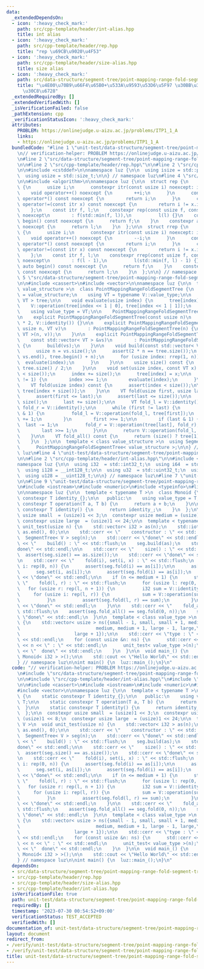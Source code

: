 ```yaml
---
data:
  _extendedDependsOn:
  - icon: ':heavy_check_mark:'
    path: src/cpp-template/header/int-alias.hpp
    title: int alias
  - icon: ':heavy_check_mark:'
    path: src/cpp-template/header/rep.hpp
    title: "rep \u69CB\u9020\u4F53"
  - icon: ':heavy_check_mark:'
    path: src/cpp-template/header/size-alias.hpp
    title: size alias
  - icon: ':heavy_check_mark:'
    path: src/data-structure/segment-tree/point-mapping-range-fold-segment-tree.hpp
    title: "\u4E00\u70B9\u66F4\u65B0+\u533A\u9593\u53D6\u5F97 \u30BB\u30B0\u30E1\u30F3\
      \u30C8\u6728"
  _extendedRequiredBy: []
  _extendedVerifiedWith: []
  _isVerificationFailed: false
  _pathExtension: cpp
  _verificationStatusIcon: ':heavy_check_mark:'
  attributes:
    PROBLEM: https://onlinejudge.u-aizu.ac.jp/problems/ITP1_1_A
    links:
    - https://onlinejudge.u-aizu.ac.jp/problems/ITP1_1_A
  bundledCode: "#line 1 \"unit-test/data-structure/segment-tree/point-mapping-range-fold-segment-tree.test.cpp\"\
    \n// verification-helper: PROBLEM https://onlinejudge.u-aizu.ac.jp/problems/ITP1_1_A\n\
    \n#line 2 \"src/data-structure/segment-tree/point-mapping-range-fold-segment-tree.hpp\"\
    \n\n#line 2 \"src/cpp-template/header/rep.hpp\"\n\n#line 2 \"src/cpp-template/header/size-alias.hpp\"\
    \n\n#include <cstddef>\n\nnamespace luz {\n\n  using isize = std::ptrdiff_t;\n\
    \  using usize = std::size_t;\n\n} // namespace luz\n#line 4 \"src/cpp-template/header/rep.hpp\"\
    \n\n#include <algorithm>\n\nnamespace luz {\n\n  struct rep {\n    struct itr\
    \ {\n      usize i;\n      constexpr itr(const usize i) noexcept: i(i) {}\n  \
    \    void operator++() noexcept {\n        ++i;\n      }\n      constexpr usize\
    \ operator*() const noexcept {\n        return i;\n      }\n      constexpr bool\
    \ operator!=(const itr x) const noexcept {\n        return i != x.i;\n      }\n\
    \    };\n    const itr f, l;\n    constexpr rep(const usize f, const usize l)\
    \ noexcept\n        : f(std::min(f, l)),\n          l(l) {}\n    constexpr auto\
    \ begin() const noexcept {\n      return f;\n    }\n    constexpr auto end() const\
    \ noexcept {\n      return l;\n    }\n  };\n\n  struct rrep {\n    struct itr\
    \ {\n      usize i;\n      constexpr itr(const usize i) noexcept: i(i) {}\n  \
    \    void operator++() noexcept {\n        --i;\n      }\n      constexpr usize\
    \ operator*() const noexcept {\n        return i;\n      }\n      constexpr bool\
    \ operator!=(const itr x) const noexcept {\n        return i != x.i;\n      }\n\
    \    };\n    const itr f, l;\n    constexpr rrep(const usize f, const usize l)\
    \ noexcept\n        : f(l - 1),\n          l(std::min(f, l) - 1) {}\n    constexpr\
    \ auto begin() const noexcept {\n      return f;\n    }\n    constexpr auto end()\
    \ const noexcept {\n      return l;\n    }\n  };\n\n} // namespace luz\n#line\
    \ 5 \"src/data-structure/segment-tree/point-mapping-range-fold-segment-tree.hpp\"\
    \n\n#include <cassert>\n#include <vector>\n\nnamespace luz {\n\n  template < class\
    \ value_structure >\n  class PointMappingRangeFoldSegmentTree {\n    using V \
    \ = value_structure;\n    using VT = typename V::value_type;\n\n    std::vector<\
    \ VT > tree;\n\n    void evaluate(usize index) {\n      tree[index] =\n      \
    \    V::operation(tree[index << 1 | 0], tree[index << 1 | 1]);\n    }\n\n   public:\n\
    \    using value_type = VT;\n\n    PointMappingRangeFoldSegmentTree() = default;\n\
    \n    explicit PointMappingRangeFoldSegmentTree(const usize n)\n        : tree(n\
    \ * 2, V::identity()) {}\n\n    explicit PointMappingRangeFoldSegmentTree(const\
    \ usize n, VT v)\n        : PointMappingRangeFoldSegmentTree(n) {\n      build(std::vector<\
    \ VT >(n, v));\n    }\n\n    explicit PointMappingRangeFoldSegmentTree(\n    \
    \    const std::vector< VT > &vs)\n        : PointMappingRangeFoldSegmentTree(vs.size())\
    \ {\n      build(vs);\n    }\n\n    void build(const std::vector< VT > &vs) {\n\
    \      usize n = vs.size();\n      assert(2 * n == tree.size());\n      std::copy(vs.begin(),\
    \ vs.end(), tree.begin() + n);\n      for (usize index: rrep(1, n)) {\n      \
    \  evaluate(index);\n      }\n    }\n\n    usize size() const {\n      return\
    \ tree.size() / 2;\n    }\n\n    void set(usize index, const VT x) {\n      assert(index\
    \ < size());\n      index += size();\n      tree[index] = x;\n\n      while (index\
    \ != 1) {\n        index >>= 1;\n        evaluate(index);\n      }\n    }\n\n\
    \    VT fold(usize index) const {\n      assert(index < size());\n\n      return\
    \ tree[index + size()];\n    }\n\n    VT fold(usize first, usize last) const {\n\
    \      assert(first <= last);\n      assert(last <= size());\n\n      first +=\
    \ size();\n      last += size();\n\n      VT fold_l = V::identity();\n      VT\
    \ fold_r = V::identity();\n\n      while (first != last) {\n        if (first\
    \ & 1) {\n          fold_l = V::operation(fold_l, tree[first]);\n          first\
    \ += 1;\n        }\n        first >>= 1;\n\n        if (last & 1) {\n        \
    \  last -= 1;\n          fold_r = V::operation(tree[last], fold_r);\n        }\n\
    \        last >>= 1;\n      }\n\n      return V::operation(fold_l, fold_r);\n\
    \    }\n\n    VT fold_all() const {\n      return (size() ? tree[1] : V::identity());\n\
    \    }\n  };\n\n  template < class value_structure >\n  using SegmentTree =\n\
    \      PointMappingRangeFoldSegmentTree< value_structure >;\n\n} // namespace\
    \ luz\n#line 4 \"unit-test/data-structure/segment-tree/point-mapping-range-fold-segment-tree.test.cpp\"\
    \n\n#line 2 \"src/cpp-template/header/int-alias.hpp\"\n\n#include <cstdint>\n\n\
    namespace luz {\n\n  using i32  = std::int32_t;\n  using i64  = std::int64_t;\n\
    \  using i128 = __int128_t;\n\n  using u32  = std::uint32_t;\n  using u64  = std::uint64_t;\n\
    \  using u128 = __uint128_t;\n\n} // namespace luz\n#line 7 \"unit-test/data-structure/segment-tree/point-mapping-range-fold-segment-tree.test.cpp\"\
    \n\n#line 9 \"unit-test/data-structure/segment-tree/point-mapping-range-fold-segment-tree.test.cpp\"\
    \n#include <iostream>\n#include <numeric>\n#include <typeinfo>\n#line 13 \"unit-test/data-structure/segment-tree/point-mapping-range-fold-segment-tree.test.cpp\"\
    \n\nnamespace luz {\n\n  template < typename T >\n  class Monoid {\n    static\
    \ constexpr T identity_{};\n\n   public:\n    using value_type = T;\n\n    static\
    \ constexpr T operation(T a, T b) {\n      return a + b;\n    }\n\n    static\
    \ constexpr T identity() {\n      return identity_;\n    }\n  };\n\n  constexpr\
    \ usize small  = (usize)1 << 3;\n  constexpr usize medium = (usize)1 << 8;\n \
    \ constexpr usize large  = (usize)1 << 24;\n\n  template < typename V >\n  void\
    \ unit_test(usize n) {\n    std::vector< i32 > as(n);\n    std::iota(as.begin(),\
    \ as.end(), 0);\n\n    std::cerr << \"    constructor : \" << std::flush;\n  \
    \  SegmentTree< V > seg(n);\n    std::cerr << \"done\" << std::endl;\n\n    std::cerr\
    \ << \"    build() : \" << std::flush;\n    seg.build(as);\n    std::cerr << \"\
    done\" << std::endl;\n\n    std::cerr << \"    size() : \" << std::flush;\n  \
    \  assert(seg.size() == as.size());\n    std::cerr << \"done\" << std::endl;\n\
    \n    std::cerr << \"    fold(i), set(i, x) : \" << std::flush;\n    for (usize\
    \ i: rep(0, n)) {\n      assert(seg.fold(i) == as[i]);\n\n      as[i] = n - i;\n\
    \      seg.set(i, as[i]);\n      assert(seg.fold(i) == as[i]);\n    }\n    std::cerr\
    \ << \"done\" << std::endl;\n\n    if (n <= medium + 1) {\n      std::cerr <<\
    \ \"    fold(l, r) : \" << std::flush;\n      for (usize l: rep(0, n))\n     \
    \   for (usize r: rep(l, n + 1)) {\n          i32 sum = V::identity();\n     \
    \     for (usize i: rep(l, r)) {\n            sum = V::operation(sum, as[i]);\n\
    \          }\n          assert(seg.fold(l, r) == sum);\n        }\n      std::cerr\
    \ << \"done\" << std::endl;\n    }\n\n    std::cerr << \"    fold_all() : \" <<\
    \ std::flush;\n    assert(seg.fold_all() == seg.fold(0, n));\n    std::cerr <<\
    \ \"done\" << std::endl;\n  }\n\n  template < class value_type >\n  void unit_test()\
    \ {\n    std::vector< usize > ns({small - 1, small, small + 1, medium - 1,\n \
    \                            medium, medium + 1, large - 1, large,\n         \
    \                    large + 1});\n\n    std::cerr << \"type : \" << typeid(value_type).name()\
    \ << std::endl;\n    for (const usize &n: ns) {\n      std::cerr << \"  n = \"\
    \ << n << \" : \" << std::endl;\n      unit_test< value_type >(n);\n      std::cerr\
    \ << \"  done\" << std::endl;\n    }\n  }\n\n  void main_() {\n    unit_test<\
    \ Monoid< i32 > >();\n\n    std::cout << \"Hello World\" << std::endl;\n  }\n\n\
    } // namespace luz\n\nint main() {\n  luz::main_();\n}\n"
  code: "// verification-helper: PROBLEM https://onlinejudge.u-aizu.ac.jp/problems/ITP1_1_A\n\
    \n#include \"src/data-structure/segment-tree/point-mapping-range-fold-segment-tree.hpp\"\
    \n\n#include \"src/cpp-template/header/int-alias.hpp\"\n#include \"src/cpp-template/header/size-alias.hpp\"\
    \n\n#include <cassert>\n#include <iostream>\n#include <numeric>\n#include <typeinfo>\n\
    #include <vector>\n\nnamespace luz {\n\n  template < typename T >\n  class Monoid\
    \ {\n    static constexpr T identity_{};\n\n   public:\n    using value_type =\
    \ T;\n\n    static constexpr T operation(T a, T b) {\n      return a + b;\n  \
    \  }\n\n    static constexpr T identity() {\n      return identity_;\n    }\n\
    \  };\n\n  constexpr usize small  = (usize)1 << 3;\n  constexpr usize medium =\
    \ (usize)1 << 8;\n  constexpr usize large  = (usize)1 << 24;\n\n  template < typename\
    \ V >\n  void unit_test(usize n) {\n    std::vector< i32 > as(n);\n    std::iota(as.begin(),\
    \ as.end(), 0);\n\n    std::cerr << \"    constructor : \" << std::flush;\n  \
    \  SegmentTree< V > seg(n);\n    std::cerr << \"done\" << std::endl;\n\n    std::cerr\
    \ << \"    build() : \" << std::flush;\n    seg.build(as);\n    std::cerr << \"\
    done\" << std::endl;\n\n    std::cerr << \"    size() : \" << std::flush;\n  \
    \  assert(seg.size() == as.size());\n    std::cerr << \"done\" << std::endl;\n\
    \n    std::cerr << \"    fold(i), set(i, x) : \" << std::flush;\n    for (usize\
    \ i: rep(0, n)) {\n      assert(seg.fold(i) == as[i]);\n\n      as[i] = n - i;\n\
    \      seg.set(i, as[i]);\n      assert(seg.fold(i) == as[i]);\n    }\n    std::cerr\
    \ << \"done\" << std::endl;\n\n    if (n <= medium + 1) {\n      std::cerr <<\
    \ \"    fold(l, r) : \" << std::flush;\n      for (usize l: rep(0, n))\n     \
    \   for (usize r: rep(l, n + 1)) {\n          i32 sum = V::identity();\n     \
    \     for (usize i: rep(l, r)) {\n            sum = V::operation(sum, as[i]);\n\
    \          }\n          assert(seg.fold(l, r) == sum);\n        }\n      std::cerr\
    \ << \"done\" << std::endl;\n    }\n\n    std::cerr << \"    fold_all() : \" <<\
    \ std::flush;\n    assert(seg.fold_all() == seg.fold(0, n));\n    std::cerr <<\
    \ \"done\" << std::endl;\n  }\n\n  template < class value_type >\n  void unit_test()\
    \ {\n    std::vector< usize > ns({small - 1, small, small + 1, medium - 1,\n \
    \                            medium, medium + 1, large - 1, large,\n         \
    \                    large + 1});\n\n    std::cerr << \"type : \" << typeid(value_type).name()\
    \ << std::endl;\n    for (const usize &n: ns) {\n      std::cerr << \"  n = \"\
    \ << n << \" : \" << std::endl;\n      unit_test< value_type >(n);\n      std::cerr\
    \ << \"  done\" << std::endl;\n    }\n  }\n\n  void main_() {\n    unit_test<\
    \ Monoid< i32 > >();\n\n    std::cout << \"Hello World\" << std::endl;\n  }\n\n\
    } // namespace luz\n\nint main() {\n  luz::main_();\n}\n"
  dependsOn:
  - src/data-structure/segment-tree/point-mapping-range-fold-segment-tree.hpp
  - src/cpp-template/header/rep.hpp
  - src/cpp-template/header/size-alias.hpp
  - src/cpp-template/header/int-alias.hpp
  isVerificationFile: true
  path: unit-test/data-structure/segment-tree/point-mapping-range-fold-segment-tree.test.cpp
  requiredBy: []
  timestamp: '2023-07-30 00:54:52+09:00'
  verificationStatus: TEST_ACCEPTED
  verifiedWith: []
documentation_of: unit-test/data-structure/segment-tree/point-mapping-range-fold-segment-tree.test.cpp
layout: document
redirect_from:
- /verify/unit-test/data-structure/segment-tree/point-mapping-range-fold-segment-tree.test.cpp
- /verify/unit-test/data-structure/segment-tree/point-mapping-range-fold-segment-tree.test.cpp.html
title: unit-test/data-structure/segment-tree/point-mapping-range-fold-segment-tree.test.cpp
---
```

